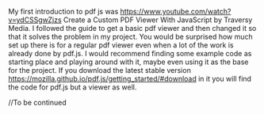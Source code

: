 My first introduction to pdf js was https://www.youtube.com/watch?v=ydCSSgwZjzs Create a Custom PDF Viewer With JavaScript by  Traversy Media. I followed the guide to get a basic pdf viewer and then changed it so that it solves the problem in my project. You would be surprised how much set up there is for a regular pdf viewer even when a lot of the work is already done by pdf.js. I would recommend finding some example code as starting place and playing around with it, maybe even using it as the base for the project. If you download the latest stable version https://mozilla.github.io/pdf.js/getting_started/#download in it you will find the code for pdf.js but a viewer as well. 

//To be continued
